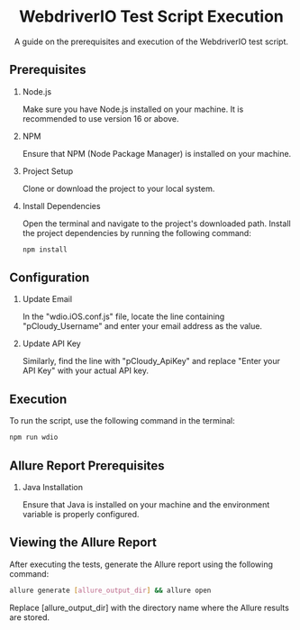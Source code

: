 <h1 align="center">WebdriverIO Test Script Execution</h1>

<p align="center">A guide on the prerequisites and execution of the WebdriverIO test script.</p>

<h2>Prerequisites</h2>

<ol>
  <li>Node.js</li>
  <p>Make sure you have Node.js installed on your machine. It is recommended to use version 16 or above.</p>
  
  <li>NPM</li>
  <p>Ensure that NPM (Node Package Manager) is installed on your machine.</p>
  
  <li>Project Setup</li>
  <p>Clone or download the project to your local system.</p>
  
  <li>Install Dependencies</li>
  <p>Open the terminal and navigate to the project's downloaded path. Install the project dependencies by running the following command:</p>
  
  ```bash
  npm install
  ```
</ol>
<h2>Configuration</h2>
<ol>
  <li>Update Email</li>
  <p>In the "wdio.iOS.conf.js" file, locate the line containing "pCloudy_Username" and enter your email address as the value.</p>
  <li>Update API Key</li>
  <p>Similarly, find the line with "pCloudy_ApiKey" and replace "Enter your API Key" with your actual API key.</p>
</ol>
<h2>Execution</h2>
<p>To run the script, use the following command in the terminal:</p>

 ```bash
npm run wdio
 ```
<h2>Allure Report Prerequisites</h2>
<ol>
  <li>Java Installation</li>
  <p>Ensure that Java is installed on your machine and the environment variable is properly configured.</p>
</ol>
<h2>Viewing the Allure Report</h2>
<p>After executing the tests, generate the Allure report using the following command:</p>

```bash
allure generate [allure_output_dir] && allure open 
```
Replace [allure_output_dir] with the directory name where the Allure results are stored.



